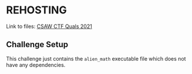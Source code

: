 # REHOSTING

Link to files: [CSAW CTF Quals 2021](https://github.com/osirislab/CSAW-CTF-2021-Quals/tree/main/pwn/alien-math)

## Challenge Setup
This challenge just contains the `alien_math` executable file which does not have any dependencies.